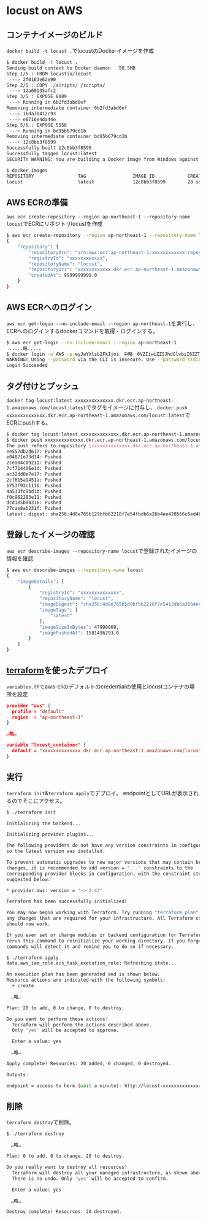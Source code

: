 # locust on AWS

## コンテナイメージのビルド

`docker build -t locust .`でlocustのDockerイメージを作成

``` bash
$ docker build -t locust .
Sending build context to Docker daemon   50.5MB
Step 1/5 : FROM locustio/locust
 ---> 2f0163e62e90
Step 2/5 : COPY ./scripts/ /scripts/
 ---> 12a60135afc2
Step 3/5 : EXPOSE 8089
 ---> Running in 6b2fd3abd0ef
Removing intermediate container 6b2fd3abd0ef
 ---> 16da3b412c93
 ---> e0716e4da44e
Step 5/5 : EXPOSE 5558
 ---> Running in bd95b679cd1b
Removing intermediate container bd95b679cd1b
 ---> 12c8bb3f8599
Successfully built 12c8bb3f8599
Successfully tagged locust:latest
SECURITY WARNING: You are building a Docker image from Windows against a non-Windows Docker host. All files and directories added to build context will have '-rwxr-xr-x' permissions. It is recommended to double check and reset permissions for sensitive files and directories.

$ docker images
REPOSITORY                TAG                 IMAGE ID            CREATED             SIZE
locust                    latest              12c8bb3f8599        20 seconds ago      155MB
```

## AWS ECRの準備

`aws ecr create-repository --region ap-northeast-1 --repository-name locust`でECRにリポジトリlocustを作成

``` bash
$ aws ecr create-repository --region ap-northeast-1 --repository-name locust
{
    "repository": {
        "repositoryArn": "arn:aws:ecr:ap-northeast-1:xxxxxxxxxxxx:repository/locust",
        "registryId": "xxxxxxxxxxxx",
        "repositoryName": "locust",
        "repositoryUri": "xxxxxxxxxxxx.dkr.ecr.ap-northeast-1.amazonaws.com/locust",
        "createdAt": 9999999999.0
    }
}
```

## AWS ECRへのログイン

`aws ecr get-login --no-include-email --region ap-northeast-1`を実行し、ECRへのログインするdockerコマンドを取得・ログインする。

``` bash
$ aws ecr get-login --no-include-email --region ap-northeast-1
 .....略.....
$ docker login -u AWS -p eyJwYXlsb2FkIjoi　中略　0VZIiwiZZSJhdGlvbiI6ZZT4MDc1OTQwOH0= https://xxxxxxxxxxxxxx.dkr.ecr.ap-northeast-1.amazonaws.com
WARNING! Using --password via the CLI is insecure. Use --password-stdin.
Login Succeeded
```

## タグ付けとプッシュ

`docker tag locust:latest xxxxxxxxxxxxxx.dkr.ecr.ap-northeast-1.amazonaws.com/locust:latest`でタグをイメージに付与し、
`docker push xxxxxxxxxxxxxx.dkr.ecr.ap-northeast-1.amazonaws.com/locust:latest`でECRにpushする。

``` bash
$ docker tag locust:latest xxxxxxxxxxxxxx.dkr.ecr.ap-northeast-1.amazonaws.com/locust:latest
$ docker push xxxxxxxxxxxxxx.dkr.ecr.ap-northeast-1.amazonaws.com/locust:latest
The push refers to repository [xxxxxxxxxxxxxx.dkr.ecr.ap-northeast-1.amazonaws.com/locust]
ee557db2d617: Pushed
e04871e73d14: Pushed
2cea04c09211: Pushed
7cf714406e1d: Pushed
ac32dd0e7e17: Pushed
2cf615a1451a: Pushed
1753f93c1116: Pushed
4a533fc8bd1b: Pushed
f0c962283e11: Pushed
dcd185b84316: Pushed
77cae8ab231f: Pushed
latest: digest: sha256:4d8e765b129bfb62218f7e54fbdb6a26b4ee420566c5ed4b15a7684ca2dd30ba size: 2618
```

## 登録したイメージの確認

`aws ecr describe-images --repository-name locust`で登録されたイメージの情報を確認

``` bash
$ aws ecr describe-images --repository-name locust
{
    "imageDetails": [
        {
            "registryId": "xxxxxxxxxxxxxx",
            "repositoryName": "locust",
            "imageDigest": "sha256:4d8e765b5d9bfb62218f7e5412db6a26b4ee420566c5ed4b15a7684ca2dd30ba",
            "imageTags": [
                "latest"
            ],
            "imageSizeInBytes": 47998069,
            "imagePushedAt": 1581496293.0
        }
    ]
}
```

## [terraform](https://www.terraform.io/downloads.html)を使ったデプロイ

`variables.tf`でaws-cliのデフォルトのcredentialの使用とlocustコンテナの場所を設定

```json
provider "aws" {
  profile = "default"
  region  = "ap-northeast-1"
}

…略…

variable "locust_container" {
  default = "xxxxxxxxxxxxxx.dkr.ecr.ap-northeast-1.amazonaws.com/locust:latest"
}
```

## 実行

`terraform init`&`terraform apply`でデプロイ。
endpointとしてURLが表示されるのでそこにアクセス。

``` bash
$ ./terraform init

Initializing the backend...

Initializing provider plugins...

The following providers do not have any version constraints in configuration,
so the latest version was installed.

To prevent automatic upgrades to new major versions that may contain breaking
changes, it is recommended to add version = "..." constraints to the
corresponding provider blocks in configuration, with the constraint strings
suggested below.

* provider.aws: version = "~> 2.47"

Terraform has been successfully initialized!

You may now begin working with Terraform. Try running "terraform plan" to see
any changes that are required for your infrastructure. All Terraform commands
should now work.

If you ever set or change modules or backend configuration for Terraform,
rerun this command to reinitialize your working directory. If you forget, other
commands will detect it and remind you to do so if necessary.
```

```bash
$ ./terraform apply
data.aws_iam_role.ecs_task_execution_role: Refreshing state...

An execution plan has been generated and is shown below.
Resource actions are indicated with the following symbols:
  + create

　…略…

Plan: 20 to add, 0 to change, 0 to destroy.

Do you want to perform these actions?
  Terraform will perform the actions described above.
  Only 'yes' will be accepted to approve.

  Enter a value: yes

　…略…

Apply complete! Resources: 20 added, 0 changed, 0 destroyed.

Outputs:

endpoint = access to here (wait a minute): http://locust-xxxxxxxxxxxxxxxxxxx.ap-northeast-1.elb.amazonaws.com
```

## 削除

`terraform destroy`で削除。

```bash
$ ./terraform destroy

　…略…

Plan: 0 to add, 0 to change, 20 to destroy.

Do you really want to destroy all resources?
  Terraform will destroy all your managed infrastructure, as shown above.
  There is no undo. Only 'yes' will be accepted to confirm.

  Enter a value: yes

　…略…

Destroy complete! Resources: 20 destroyed.
```
